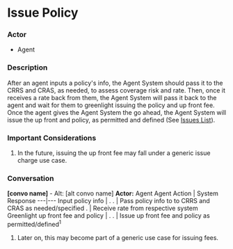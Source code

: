 # Issue Policy

### Actor
* Agent

### Description
After an agent inputs a policy's info, the Agent System should pass it to the CRRS and CRAS, as needed, to assess coverage risk and rate. Then, once it receives a rate back from them, the Agent System will pass it back to the agent  and wait for them to greenlight issuing the policy and up front fee. Once the agent gives the Agent System the go ahead, the Agent System will issue the up front and policy, as permitted and defined (See [Issues List](./IssuesList.md)).

### Important Considerations
1. In the future, issuing the up front fee may fall under a generic issue charge use case.

### Conversation

**[convo name]** - Alt: [alt convo name]
**Actor:** Agent
Agent Action | System Response
---|---
Input policy info | .
. | Pass policy info to to CRRS and CRAS as needed/specified
. | Receive rate from respective system
Greenlight up front fee and policy | .
. | Issue up front fee and policy as permitted/defined<sup>1</sup>
1. Later on, this may become part of a generic use case for issuing fees.